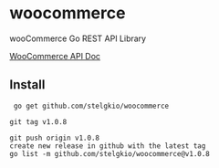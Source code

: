 # woocommerce
wooCommerce Go REST API Library

[WooCommerce API Doc](https://woocommerce.github.io/woocommerce-rest-api-docs/#)

## Install

```console
 go get github.com/stelgkio/woocommerce
```


``` new release
git tag v1.0.8

git push origin v1.0.8
create new release in github with the latest tag
go list -m github.com/stelgkio/woocommerce@v1.0.8

````